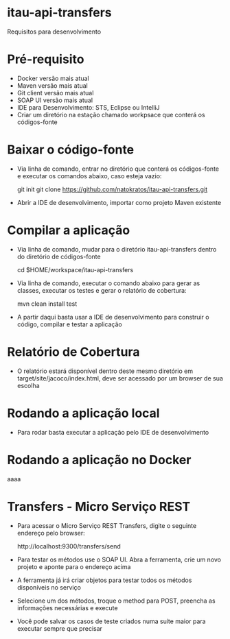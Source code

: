 # itau-api-transfers

Requisitos para desenvolvimento

# Pré-requisito
- Docker versão mais atual
- Maven versão mais atual
- Git client versão mais atual
- SOAP UI versão mais atual
- IDE para Desenvolvimento: STS, Eclipse ou IntelliJ
- Criar um diretório na estação chamado workpsace que conterá os códigos-fonte

# Baixar o código-fonte

- Via linha de comando, entrar no diretório que conterá os códigos-fonte e executar os comandos abaixo, caso esteja vazio:

	git init
	git clone https://github.com/natokratos/itau-api-transfers.git

- Abrir a IDE de desenvolvimento, importar como projeto Maven existente

# Compilar a aplicação

- Via linha de comando, mudar para o diretório itau-api-transfers dentro do diretório de códigos-fonte
  
	cd $HOME/workspace/itau-api-transfers
  
- Via linha de comando, executar o comando abaixo para gerar as classes, executar os testes e gerar o relatório de cobertura:

	mvn clean install test  

- A partir daqui basta usar a IDE de desenvolvimento para construir o código, compilar e testar a aplicação

# Relatório de Cobertura

- O relatório estará disponível dentro deste mesmo diretório em target/site/jacoco/index.html, deve ser acessado por um browser de sua escolha

# Rodando a aplicação local
  
- Para rodar basta executar a aplicação pelo IDE de desenvolvimento

# Rodando a aplicação no Docker

aaaa

# Transfers - Micro Serviço REST

- Para acessar o Micro Serviço REST Transfers, digite o seguinte endereço pelo browser:

	http://localhost:9300/transfers/send

- Para testar os métodos use o SOAP UI. Abra a ferramenta, crie um novo projeto e aponte para o endereço acima

- A ferramenta já irá criar objetos para testar todos os métodos disponíveis no serviço

- Selecione um dos métodos, troque o method para POST, preencha as informações necessárias e execute
- Você pode salvar os casos de teste criados numa suíte maior para executar sempre que precisar
